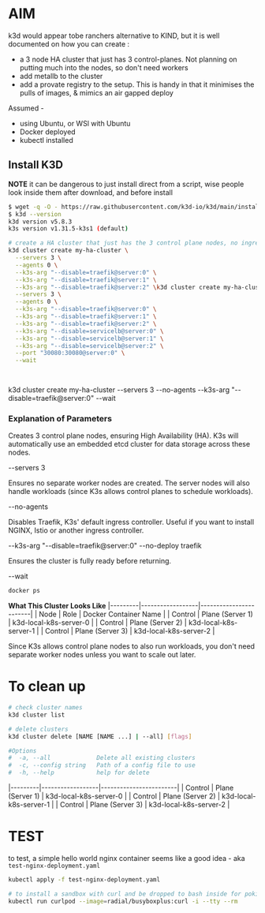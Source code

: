 # AIM

k3d would appear tobe ranchers alternative to KIND, but it is well documented on how you can create :  
- a 3 node HA cluster that just has 3 control-planes.  Not planning on putting much into the nodes, so don't need workers  
- add metallb to the cluster  
- add a provate registry to the setup. This is handy in that it minimises the pulls of images, & mimics an air gapped deploy  


Assumed - 
- using Ubuntu, or WSl with Ubuntu  
- Docker deployed  
- kubectl installed

## Install K3D
__NOTE__ it can be dangerous to just install direct from a script, wise people look inside them after download, and before install

```bash
$ wget -q -O - https://raw.githubusercontent.com/k3d-io/k3d/main/install.sh | bash
$ k3d --version
k3d version v5.8.3
k3s version v1.31.5-k3s1 (default)
```

```bash
# create a HA cluster that just has the 3 control plane nodes, no ingress, no load balancers
k3d cluster create my-ha-cluster \
  --servers 3 \
  --agents 0 \
  --k3s-arg "--disable=traefik@server:0" \
  --k3s-arg "--disable=traefik@server:1" \
  --k3s-arg "--disable=traefik@server:2" \k3d cluster create my-ha-cluster \
  --servers 3 \
  --agents 0 \
  --k3s-arg "--disable=traefik@server:0" \
  --k3s-arg "--disable=traefik@server:1" \
  --k3s-arg "--disable=traefik@server:2" \
  --k3s-arg "--disable=servicelb@server:0" \
  --k3s-arg "--disable=servicelb@server:1" \
  --k3s-arg "--disable=servicelb@server:2" \
  --port "30080:30080@server:0" \
  --wait

  
  ```
k3d cluster create my-ha-cluster --servers 3 --no-agents --k3s-arg "--disable=traefik@server:0" --wait


### Explanation of Parameters

Creates 3 control plane nodes, ensuring High Availability (HA). K3s will automatically use an embedded etcd cluster for data storage across these nodes.  

--servers 3  

Ensures no separate worker nodes are created. The server nodes will also handle workloads (since K3s allows control planes to schedule workloads).  

--no-agents

Disables Traefik, K3s' default ingress controller. Useful if you want to install NGINX, Istio or another ingress controller.

--k3s-arg "--disable=traefik@server:0"  --no-deploy traefik


Ensures the cluster is fully ready before returning.

--wait

```bash
docker ps
```

__What This Cluster Looks Like__
|---------|------------------|------------------------|
| Node    | Role             | Docker Container Name  | 
| Control | Plane (Server 1) | k3d-local-k8s-server-0 | 
| Control | Plane (Server 2) | k3d-local-k8s-server-1 | 
| Control | Plane (Server 3) | k3d-local-k8s-server-2 | 

Since K3s allows control plane nodes to also run workloads, you don't need separate worker nodes unless you want to scale out later.




# To clean up 

```bash
# check cluster names
k3d cluster list

# delete clusters
k3d cluster delete [NAME [NAME ...] | --all] [flags]

#Options
#  -a, --all             Delete all existing clusters
#  -c, --config string   Path of a config file to use
#  -h, --help            help for delete

```

|---------|------------------|------------------------|
| Control | Plane (Server 1) | k3d-local-k8s-server-0 | 
| Control | Plane (Server 2) | k3d-local-k8s-server-1 | 
| Control | Plane (Server 3) | k3d-local-k8s-server-2 | 


# TEST
to test, a simple hello world  nginx container seems like a good idea - aka `test-nginx-deployment.yaml`

```bash
kubectl apply -f test-nginx-deployment.yaml
```

```bash
# to install a sandbox with curl and be dropped to bash inside for poking around
kubectl run curlpod --image=radial/busyboxplus:curl -i --tty --rm

```

